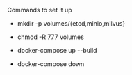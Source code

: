 Commands to set it up

- mkdir -p volumes/{etcd,minio,milvus}  
- chmod -R 777 volumes        
- docker-compose up --build    

- docker-compose down 
